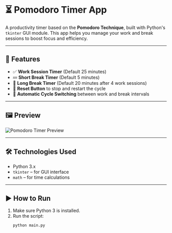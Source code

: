 # ⏳ Pomodoro Timer App

A productivity timer based on the **Pomodoro Technique**, built with Python's `tkinter` GUI module. This app helps you manage your work and break sessions to boost focus and efficiency.

---

## 📌 Features

- ✅ **Work Session Timer** (Default 25 minutes)
- 💤 **Short Break Timer** (Default 5 minutes)
- 🌙 **Long Break Timer** (Default 20 minutes after 4 work sessions)
- 🔄 **Reset Button** to stop and restart the cycle
- 🧠 **Automatic Cycle Switching** between work and break intervals

---

## 🖼️ Preview

![Pomodoro Timer Preview](pomodoro_preview.png) 

---

## 🛠️ Technologies Used

- Python 3.x
- `tkinter` – for GUI interface
- `math` – for time calculations

---

## ▶️ How to Run

1. Make sure Python 3 is installed.
2. Run the script:
   ```bash
   python main.py
